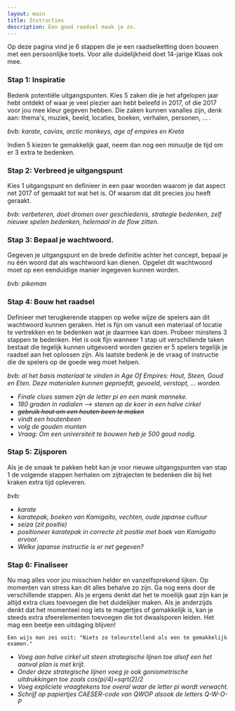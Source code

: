 ```yaml
---
layout: main
title: Instructies
description: Een goed raadsel maak je zo.
---
```


Op deze pagina vind je 6 stappen die je een raadselketting doen bouwen met een persoonlijke toets. 
Voor alle duidelijkheid doet 14-jarige Klaas ook mee.

### Stap 1: Inspiratie
Bedenk potentiële uitgangspunten. Kies 5 zaken die je het afgelopen jaar hebt ontdekt of waar je veel plezier aan hebt beleefd in 2017, of die 2017 voor jou mee kleur gegeven hebben. Die zaken kunnen vanalles zijn, denk aan: thema's, muziek, beeld, locaties, boeken, verhalen, personen, ... . 

_bvb: karate, cavias, arctic monkeys, age of empires en Kreta_

Indien 5 kiezen te gemakkelijk gaat, neem dan nog een minuutje de tijd om er 3 extra te bedenken.

### Stap 2: Verbreed je uitgangspunt
Kies 1 uitgangspunt en definieer in een paar woorden waarom je dat aspect net 2017 of gemaakt tot wat het is. Of waarom dat dit precies jou heeft geraakt.

_bvb: verbeteren, doet dromen over geschiedenis, strategie bedenken, zelf nieuwe spelen bedenken, helemaal in de flow zitten._

### Stap 3: Bepaal je wachtwoord.
Gegeven je uitgangspunt en de brede definitie achter het concept, bepaal je nu één woord dat als wachtwoord kan dienen. Opgelet dit wachtwoord moet op een eenduidige manier ingegeven kunnen worden. 

_bvb: pikeman_

### Stap 4: Bouw het raadsel
Definieer met terugkerende stappen op welke wijze de spelers aan dit wachtwoord kunnen geraken. Het is fijn om vanuit een materiaal of locatie te vertrekken en te bedenken wat je daarmee kan doen. Probeer minstens 3 stappen te bedenken. Het is ook fijn wanneer 1 stap uit verschillende taken bestaat die tegelijk kunnen uitgevoerd worden gezien er 5 spelers tegelijk je raadsel aan het oplossen zijn. Als laatste bedenk je de vraag of instructie die de spelers op de goede weg moet helpen.

_bvb: al het basis materiaal te vinden in Age Of Empires: Hout, Steen, Goud en Eten. Deze materialen kunnen geproefdt, gevoeld, verstopt, ... worden._
- _Finale clues samen zijn de letter pi en een mank manneke._
- _180 graden in radialen --> stenen op de koer in een halve cirkel_
- _~~gebruik hout om een houten been te maken~~_
- _vindt een houtenbeen_
- _volg de gouden munten_
- _Vraag: Om een universiteit te bouwen heb je 500 goud nodig._

### Stap 5: Zijsporen
Als je de smaak te pakken hebt kan je voor nieuwe uitgangspunten van stap 1 de volgende stappen herhalen om zijtrajecten te bedenken die bij het kraken extra tijd opleveren. 

_bvb:_
* _karate_
* _karatepak, boeken van Kamigaito, vechten, oude japanse cultuur_
* _seiza (zit positie)_
* _positioneer karatepak in correcte zit positie met boek van Kamigaito ervoor._
* _Welke japanse instructie is er net gegeven?_

### Stap 6: Finaliseer
Nu mag alles voor jou misschien helder en vanzelfsprekend lijken. Op momenten van stress kan dit alles behalve zo zijn. Ga nog eens door de verschillende stappen. Als je ergens denkt dat het te moeilijk gaat zijn kan je altijd extra clues toevoegen die het duidelijker maken. Als je anderzijds denkt dat het momenteel nog iets te magertjes of gemakkelijk is, kan je steeds extra sfeerelementen toevoegen die tot dwaalsporen leiden. Het mag een beetje een uitdaging blijven! 

`Een wijs man zei ooit: "Niets zo teleurstellend als een te gemakkelijk examen."`


- _Voeg aan halve cirkel uit steen strategische lijnen toe alsof een het aanval plan is met krijt._
- _Onder deze strategische lijnen voeg je ook goniometrische uitdrukkingen toe zoals cos(pi/4)=sqrt(2)/2_
- _Voeg expliciete vraagtekens toe overal waar de letter pi wordt verwacht._
- _Schrijf op papiertjes CAESER-code van QWOP alsook de letters Q-W-O-P_







